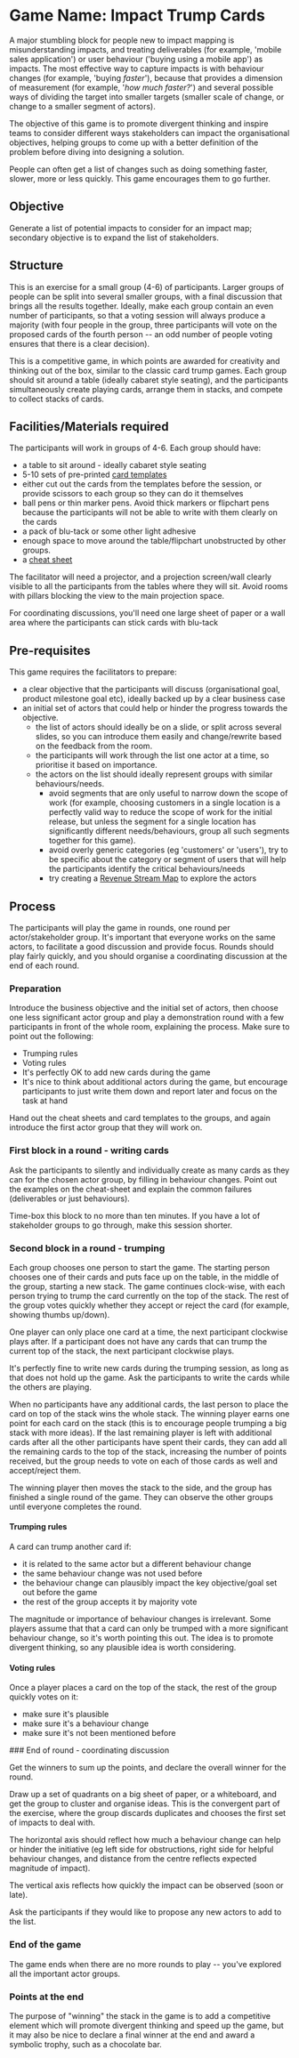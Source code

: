 # Game Name: Impact Trump Cards 

A major stumbling block for people new to impact mapping is misunderstanding impacts, and treating deliverables (for example, 'mobile sales application') or user behaviour ('buying using a mobile app') as impacts. The most effective way to capture impacts is with behaviour changes (for example, 'buying _faster_'), because that provides a dimension of measurement (for example, '_how much faster?_') and several possible ways of dividing the target into smaller targets (smaller scale of change, or change to a smaller segment of actors). 

The objective of this game is to promote divergent thinking and inspire teams to consider different ways stakeholders can impact the organisational objectives, helping groups to come up with a better definition of the problem before diving into designing a solution. 

People can often get a list of changes such as doing something faster, slower, more or less quickly. This game encourages them to go further. 

## Objective

Generate a list of potential impacts to consider for an impact map; secondary objective is to expand the list of stakeholders.

## Structure

This is an exercise for a small group (4-6) of participants. Larger groups of people can be split into several smaller groups, with a final discussion that brings all the results together. Ideally, make each group contain an even number of participants, so that a voting session will always produce a majority (with four people in the group, three participants will vote on the proposed cards of the fourth person -- an odd number of people voting ensures that there is a clear decision). 

This is a competitive game, in which points are awarded for creativity and thinking out of the box, similar to the classic card trump games. Each group should sit around a table (ideally cabaret style seating), and the participants simultaneously create playing cards, arrange them in stacks, and compete to collect stacks of cards. 

## Facilities/Materials required

The participants will work in groups of 4-6. Each group should have:

- a table to sit around - ideally cabaret style seating
- 5-10 sets of pre-printed [card templates](handouts/)
- either cut out the cards from the templates before the session, or provide scissors to each group so they can do it themselves
- ball pens or thin marker pens. Avoid thick markers or flipchart pens because the participants will not be able to write with them clearly on the cards
- a pack of blu-tack or some other light adhesive
- enough space to move around the table/flipchart unobstructed by other groups.
- a [cheat sheet](handouts/cheatsheet.doc)

The facilitator will need a projector, and a projection screen/wall clearly visible to all the participants from the tables where they will sit. Avoid rooms with pillars blocking the view to the main projection space.

For coordinating discussions, you'll need one large sheet of paper or a wall area where the participants can stick cards with blu-tack

## Pre-requisites

This game requires the facilitators to prepare:

- a clear objective that the participants will discuss (organisational goal, product milestone goal etc), ideally backed up by a clear business case
- an initial set of actors that could help or hinder the progress towards the objective. 
  - the list of actors should ideally be on a slide, or split across several slides, so you can introduce them easily and change/rewrite based on the feedback from the room.
  - the participants will work through the list one actor at a time, so prioritise it based on importance.
  - the actors on the list should ideally represent groups with similar behaviours/needs. 
    - avoid segments that are only useful to narrow down the scope of work (for example, choosing customers in a single location is a perfectly valid way to reduce the scope of work for the initial release, but unless the segment for a single location has significantly different needs/behaviours, group all such segments together for this game).
    - avoid overly generic categories (eg 'customers' or 'users'), try to be specific about the category or segment of users that will help the participants identify the critical behaviours/needs
    - try creating a [Revenue Stream Map](../revenue-stream-map) to explore the actors

## Process

The participants will play the game in rounds, one round per actor/stakeholder group. It's important that everyone works on the same actors, to facilitate a good discussion and provide focus. Rounds should play fairly quickly, and you should organise a coordinating discussion at the end of each round.  

### Preparation

Introduce the business objective and the initial set of actors, then choose one less significant actor group and play a demonstration round with a few participants in front of the whole room, explaining the process. Make sure to point out the following:
* Trumping rules
* Voting rules
* It's perfectly OK to add new cards during the game
* It's nice to think about additional actors during the game, but encourage participants to just write them down and report later and focus on the task at hand

Hand out the cheat sheets and card templates to the groups, and again introduce the first actor group that they will work on. 

### First block in a round - writing cards

Ask the participants to silently and individually create as many cards as they can for the chosen actor group, by filling in behaviour changes. Point out the examples on the cheat-sheet and explain the common failures (deliverables or just behaviours).

Time-box this block to no more than ten minutes. If you have a lot of stakeholder groups to go through, make this session shorter.

### Second block in a round - trumping 

Each group chooses one person to start the game. The starting person chooses one of their cards and puts face up on the table, in the middle of the group, starting a new stack. The game continues clock-wise, with each person trying to trump the card currently on the top of the stack. The rest of the group votes quickly whether they accept or reject the card (for example, showing thumbs up/down). 

One player can only place one card at a time, the next participant clockwise plays after. If a participant does not have any cards that can trump the current top of the stack, the next participant clockwise plays.

It's perfectly fine to write new cards during the trumping session, as long as that does not hold up the game. Ask the participants to write the cards while the others are playing. 

When no participants have any additional cards, the last person to place the card on top of the stack wins the whole stack. The winning player earns one point for each card on the stack (this is to encourage people trumping a big stack with more ideas). If the last remaining player is left with additional cards after all the other participants have spent their cards, they can add all the remaining cards to the top of the stack, increasing the number of points received, but the group needs to vote on each of those cards as well and accept/reject them.

The winning player then moves the stack to the side, and the group has finished a single round of the game. They can observe the other groups until everyone completes the round. 

#### Trumping rules

A card can trump another card if:

  * it is related to the same actor but a different behaviour change
  * the same behaviour change was not used before 
  * the behaviour change can plausibly impact the key objective/goal set out before the game
  * the rest of the group accepts it by majority vote

The magnitude or importance of behaviour changes is irrelevant. Some players assume that that a card can only be trumped with a more significant behaviour change, so it's worth pointing this out. The idea is to promote divergent thinking, so any plausible idea is worth considering.

#### Voting rules

Once a player places a card on the top of the stack, the rest of the group quickly votes on it:
  * make sure it's plausible 
  * make sure it's a behaviour change
  * make sure it's not been mentioned before

### End of round - coordinating discussion 

Get the winners to sum up the points, and declare the overall winner for the round.

Draw up a set of quadrants on a big sheet of paper, or a whiteboard, and get the group to cluster and organise ideas. This is the convergent part of the exercise, where the group discards duplicates and chooses the first set of impacts to deal with. 

The horizontal axis should reflect how much a behaviour change can help or hinder the initiative (eg left side for obstructions, right side for helpful behaviour changes, and distance from the centre reflects expected magnitude of impact).  

The vertical axis reflects how quickly the impact can be observed (soon or late).

Ask the participants if they would like to propose any new actors to add to the list.

### End of the game

The game ends when there are no more rounds to play -- you've explored all the important actor groups.

### Points at the end

The purpose of "winning" the stack in the game is to add a competitive element which will promote divergent thinking and speed up the game, but it may also be nice to declare a final winner at the end and award a symbolic trophy, such as a chocolate bar. 
